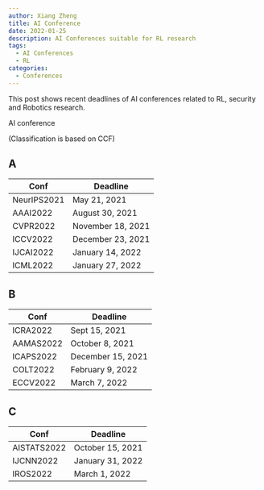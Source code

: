 ```yaml
---
author: Xiang Zheng
title: AI Conference
date: 2022-01-25
description: AI Conferences suitable for RL research
tags:
  - AI Conferences
  - RL
categories:
  - Conferences
---
```


This post shows recent deadlines of AI conferences related to RL, security and Robotics research.

AI conference

(Classification is based on CCF)

## A

| Conf        | Deadline          |
| ----------- | ----------------- |
| NeurIPS2021 | May 21, 2021      |
| AAAI2022    | August 30, 2021   |
| CVPR2022    | November 18, 2021 |
| ICCV2022    | December 23, 2021 |
| IJCAI2022   | January 14, 2022  |
| ICML2022    | January 27, 2022  |

## B

| Conf      | Deadline          |
| --------- | ----------------- |
| ICRA2022  | Sept 15, 2021     |
| AAMAS2022 | October 8, 2021   |
| ICAPS2022 | December 15, 2021 |
| COLT2022  | February 9, 2022  |
| ECCV2022  | March 7, 2022     |

## C

| Conf        | Deadline         |
| ----------- | ---------------- |
| AISTATS2022 | October 15, 2021 |
| IJCNN2022   | January 31, 2022 |
| IROS2022    | March 1, 2022    |
